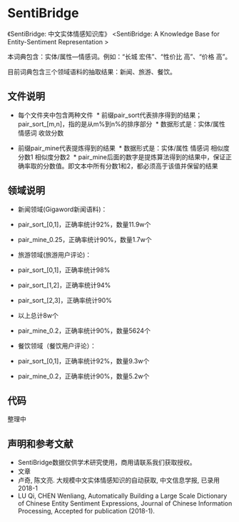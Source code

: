 # SentiBridge

《SentiBridge: 中文实体情感知识库》
<SentiBridge: A Knowledge Base for Entity-Sentiment Representation >

本词典包含：实体/属性—情感词。例如：“长城  宏伟”、“性价比  高”、“价格  高”。

目前词典包含三个领域语料的抽取结果：新闻、旅游、餐饮。

## 文件说明

- 每个文件夹中包含两种文件
  * 前缀pair_sort代表排序得到的结果；pair_sort_[m,n]，指的是从m%到n%的排序部分
  * 数据形式是：实体/属性  情感词  收敛分数

- 前缀pair_mine代表提炼得到的结果
  * 数据形式是：实体/属性  情感词  相似度分数1  相似度分数2
  * pair_mine后面的数字是提炼算法得到的结果中，保证正确率取的分数值。即文本中所有分数1和2，都必须高于该值并保留的结果

## 领域说明

* 新闻领域(Gigaword新闻语料)：
 * pair_sort_[0,1]，正确率统计92%，数量11.9w个
 * pair_mine_0.25，正确率统计90%，数量1.7w个

* 旅游领域(旅游用户评论)：
 * pair_sort_[0,1]，正确率统计98%
 * pair_sort_[1,2]，正确率统计94%
 * pair_sort_[2,3]，正确率统计90%
 * 以上总计8w个
 * pair_mine_0.2，正确率统计90%，数量5624个

* 餐饮领域（餐饮用户评论）：
 * pair_sort_[0,1]，正确率统计92%，数量9.3w个
 * pair_mine_0.2，正确率统计90%，数量5.2w个


## 代码
整理中


## 声明和参考文献
* SentiBridge数据仅供学术研究使用，商用请联系我们获取授权。
* 文章
 * 卢奇, 陈文亮. 大规模中文实体情感知识的自动获取, 中文信息学报, 已录用2018-1
 * LU Qi, CHEN Wenliang, Automatically Building a Large Scale Dictionary of Chinese Entity Sentiment Expressions, Journal of Chinese Information Processing, Accepted for publication (2018-1).

